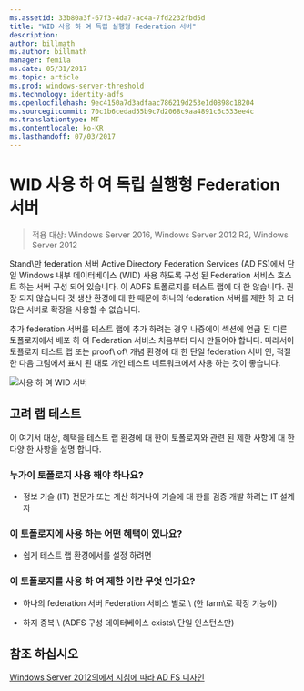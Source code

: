 ```yaml
---
ms.assetid: 33b80a3f-67f3-4da7-ac4a-7fd2232fbd5d
title: "WID 사용 하 여 독립 실행형 Federation 서버"
description: 
author: billmath
ms.author: billmath
manager: femila
ms.date: 05/31/2017
ms.topic: article
ms.prod: windows-server-threshold
ms.technology: identity-adfs
ms.openlocfilehash: 9ec4150a7d3adfaac786219d253e1d0898c18204
ms.sourcegitcommit: 70c1b6cedad55b9c7d2068c9aa4891c6c533ee4c
ms.translationtype: MT
ms.contentlocale: ko-KR
ms.lasthandoff: 07/03/2017
---
```

# <a name="stand-alone-federation-server-using-wid"></a>WID 사용 하 여 독립 실행형 Federation 서버

>적용 대상: Windows Server 2016, Windows Server 2012 R2, Windows Server 2012

Stand\만 federation 서버 Active Directory Federation Services \(AD FS\)에서 단일 Windows 내부 데이터베이스 \(WID\) 사용 하도록 구성 된 Federation 서비스 호스트 하는 서버 구성 되어 있습니다. 이 ADFS 토폴로지를 테스트 랩에 대 한 않습니다. 권장 되지 않습니다 것 생산 환경에 대 한 때문에 하나의 federation 서버를 제한 하 고 더 많은 서버로 확장을 사용할 수 없습니다.  
  
추가 federation 서버를 테스트 랩에 추가 하려는 경우 나중에이 섹션에 언급 된 다른 토폴로지에서 배포 하 여 Federation 서비스 처음부터 다시 만들어야 합니다. 따라서이 토폴로지 테스트 랩 또는 proof\ of\ 개념 환경에 대 한 단일 federation 서버 인, 적절 한 다음 그림에서 표시 된 대로 개인 테스트 네트워크에서 사용 하는 것이 좋습니다.  
  
![사용 하 여 WID 서버](media/FedServerWID.gif)  
  
## <a name="test-lab-considerations"></a>고려 랩 테스트  
이 여기서 대상, 혜택을 테스트 랩 환경에 대 한이 토폴로지와 관련 된 제한 사항에 대 한 다양 한 사항을 설명 합니다.  
  
### <a name="who-should-use-this-topology"></a>누가이 토폴로지 사용 해야 하나요?  
  
-   정보 기술 \(IT\) 전문가 또는 계산 하거나이 기술에 대 한를 검증 개발 하려는 IT 설계자  
  
### <a name="what-are-the-benefits-of-using-this-topology"></a>이 토폴로지에 사용 하는 어떤 혜택이 있나요?  
  
-   쉽게 테스트 랩 환경에서를 설정 하려면  
  
### <a name="what-are-the-limitations-of-using-this-topology"></a>이 토폴로지를 사용 하 여 제한 이란 무엇 인가요?  
  
-   하나의 federation 서버 Federation 서비스 별로 \ (한 farm\로 확장 기능이)  
  
-   하지 중복 \ (ADFS 구성 데이터베이스 exists\ 단일 인스턴스만)  
  

## <a name="see-also"></a>참조 하십시오
[Windows Server 2012의에서 지침에 따라 AD FS 디자인](AD-FS-Design-Guide-in-Windows-Server-2012.md)
